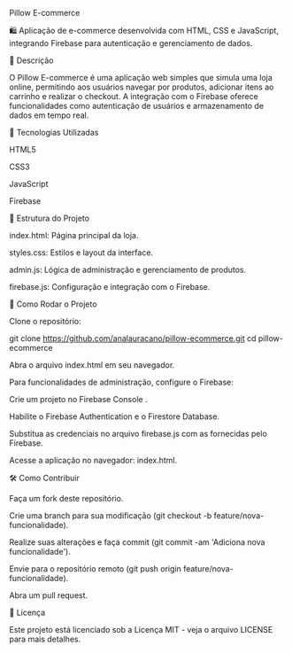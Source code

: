 Pillow E-commerce

🛍️ Aplicação de e-commerce desenvolvida com HTML, CSS e JavaScript, integrando Firebase para autenticação e gerenciamento de dados.

📄 Descrição

O Pillow E-commerce é uma aplicação web simples que simula uma loja online, permitindo aos usuários navegar por produtos, adicionar itens ao carrinho e realizar o checkout. A integração com o Firebase oferece funcionalidades como autenticação de usuários e armazenamento de dados em tempo real.

🚀 Tecnologias Utilizadas

HTML5

CSS3

JavaScript

Firebase

📂 Estrutura do Projeto

index.html: Página principal da loja.

styles.css: Estilos e layout da interface.

admin.js: Lógica de administração e gerenciamento de produtos.

firebase.js: Configuração e integração com o Firebase.

🧪 Como Rodar o Projeto

Clone o repositório:

git clone https://github.com/analauracano/pillow-ecommerce.git
cd pillow-ecommerce


Abra o arquivo index.html em seu navegador.

Para funcionalidades de administração, configure o Firebase:

Crie um projeto no Firebase Console
.

Habilite o Firebase Authentication e o Firestore Database.

Substitua as credenciais no arquivo firebase.js com as fornecidas pelo Firebase.

Acesse a aplicação no navegador: index.html.

🛠️ Como Contribuir

Faça um fork deste repositório.

Crie uma branch para sua modificação (git checkout -b feature/nova-funcionalidade).

Realize suas alterações e faça commit (git commit -am 'Adiciona nova funcionalidade').

Envie para o repositório remoto (git push origin feature/nova-funcionalidade).

Abra um pull request.

📌 Licença

Este projeto está licenciado sob a Licença MIT - veja o arquivo LICENSE
 para mais detalhes.
